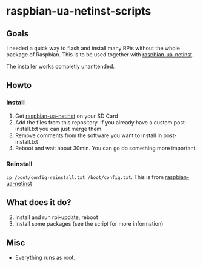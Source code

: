 # raspbian-ua-netinst-scripts

## Goals ##
I needed a quick way to flash and install many RPis without the whole package of Raspbian. This is to be used together with [raspbian-ua-netinst](https://github.com/debian-pi/raspbian-ua-netinst).

The installer works completly unanttended.

## Howto
### Install
1. Get [raspbian-ua-netinst](https://github.com/debian-pi/raspbian-ua-netinst) on your SD Card
2. Add the files from this repository. If you already have a custom post-install.txt you can just merge them.
3. Remove comments from the software you want to install in post-install.txt
4. Reboot and wait about 30min. You can go do something more important.
### Reinstall
`cp /boot/config-reinstall.txt /boot/config.txt`. This is from [raspbian-ua-netinst](https://github.com/debian-pi/raspbian-ua-netinst)

## What does it do?
2. Install and run rpi-update, reboot
3. Install some packages (see the script for more information)

## Misc
* Everything runs as root.
